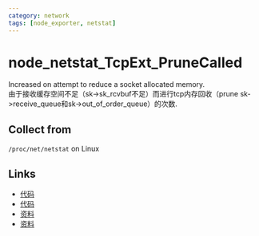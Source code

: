 ```yaml
---
category: network
tags: [node_exporter, netstat]
---
```

# node_netstat_TcpExt_PruneCalled

Increased on attempt to reduce a socket allocated memory.  
由于接收缓存空间不足（sk->sk_rcvbuf不足）而进行tcp内存回收（prune sk->receive_queue和sk->out_of_order_queue）的次数.

## Collect from

`/proc/net/netstat` on Linux

## Links

- [代码](https://github.com/prometheus/node_exporter/blob/master/collector/netstat_linux.go#L97)
- [代码](https://github.com/torvalds/linux/blob/master/net/ipv4/tcp_input.c#L5297)
- [资料](https://github.com/moooofly/MarkSomethingDown/blob/master/Linux/TCP%20%E7%9B%B8%E5%85%B3%E7%BB%9F%E8%AE%A1%E4%BF%A1%E6%81%AF%E8%AF%A6%E8%A7%A3.md)
- [资料](https://loicpefferkorn.net/2018/09/linux-network-statistics-reference/)
